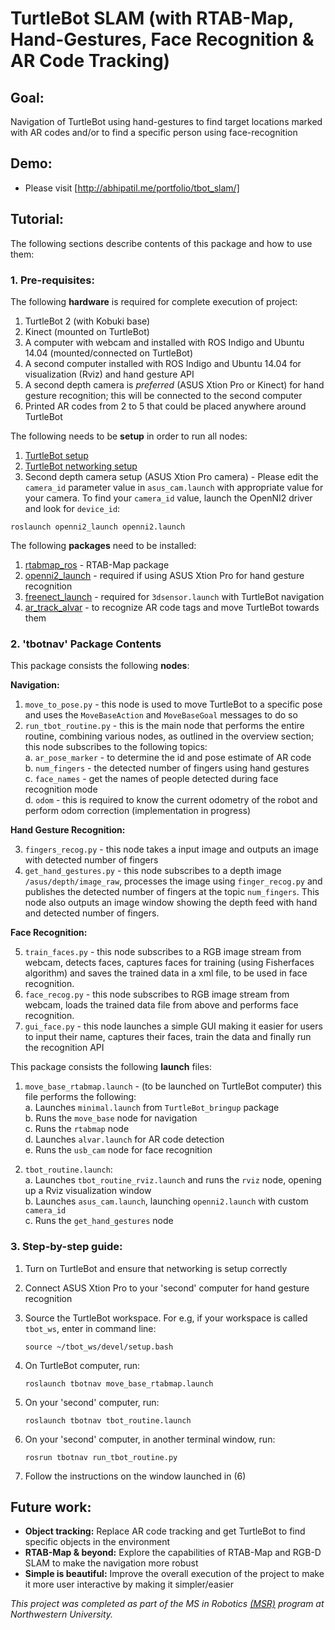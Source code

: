 # TurtleBot SLAM (with RTAB-Map, Hand-Gestures, Face Recognition & AR Code Tracking)

## Goal:

Navigation of TurtleBot using hand-gestures to find target locations marked with AR codes and/or to find a specific person using face-recognition

## Demo:

* Please visit [http://abhipatil.me/portfolio/tbot_slam/]

<!-- ## Overview:

Refer to my portfolio entry at http://patilnabhi.github.io/portfolio/tbotnav -->

## Tutorial:

The following sections describe contents of this package and how to use them:

### 1. Pre-requisites:

The following **hardware** is required for complete execution of project:

1. TurtleBot 2 (with Kobuki base)
2. Kinect (mounted on TurtleBot)
3. A computer with webcam and installed with ROS Indigo and Ubuntu 14.04 (mounted/connected on TurtleBot)
4. A second computer installed with ROS Indigo and Ubuntu 14.04 for visualization (Rviz) and hand gesture API
5. A second depth camera is *preferred* (ASUS Xtion Pro or Kinect) for hand gesture recognition; this will be connected to the second computer
6. Printed AR codes from 2 to 5 that could be placed anywhere around TurtleBot

The following needs to be **setup** in order to run all nodes:

1. [TurtleBot setup]
2. [TurtleBot networking setup]
3. Second depth camera setup (ASUS Xtion Pro camera) - Please edit the `camera_id` parameter value in `asus_cam.launch` with appropriate value for your camera. To find your `camera_id` value, launch the OpenNI2 driver and look for `device_id`:
```
roslaunch openni2_launch openni2.launch
```

The following **packages** need to be installed:

1. [rtabmap_ros] - RTAB-Map package 
2. [openni2_launch] - required if using ASUS Xtion Pro for hand gesture recognition
3. [freenect_launch] - required for `3dsensor.launch` with TurtleBot navigation
4. [ar_track_alvar] - to recognize AR code tags and move TurtleBot towards them

### 2. 'tbotnav' Package Contents

This package consists the following **nodes**:

**Navigation:**

1. `move_to_pose.py` - this node is used to move TurtleBot to a specific pose and uses the `MoveBaseAction` and `MoveBaseGoal` messages to do so
2. `run_tbot_routine.py` - this is the main node that performs the entire routine, combining various nodes, as outlined in the overview section; this node subscribes to the following topics:  
    a. `ar_pose_marker` - to determine the id and pose estimate of AR code  
    b. `num_fingers` - the detected number of fingers using hand gestures  
    c. `face_names` - get the names of people detected during face recognition mode  
    d.  `odom` - this is required to know the current odometry of the robot and perform odom correction (implementation in progress)  
     
**Hand Gesture Recognition:**

3. `fingers_recog.py` - this node takes a input image and outputs an image with detected number of fingers
4. `get_hand_gestures.py` - this node subscribes to a depth image `/asus/depth/image_raw`, processes the image using `finger_recog.py` and publishes the detected number of fingers at the topic `num_fingers`. This node also outputs an image window showing the depth feed with hand and detected number of fingers.

**Face Recognition:**

5. `train_faces.py` - this node subscribes to a RGB image stream from webcam, detects faces, captures faces for training (using Fisherfaces algorithm) and saves the trained data in a xml file, to be used in face recognition.
6. `face_recog.py` - this node subscribes to RGB image stream from webcam, loads the trained data file from above and performs face recognition.
7. `gui_face.py` - this node launches a simple GUI making it easier for users to input their name, captures their faces, train the data and finally run the recognition API

This package consists the following **launch** files:

1. `move_base_rtabmap.launch` - (to be launched on TurtleBot computer) this file performs the following:  
    a. Launches `minimal.launch` from `TurtleBot_bringup` package  
    b. Runs the `move_base` node for navigation  
    c. Runs the `rtabmap` node  
    d. Launches `alvar.launch` for AR code detection  
    e. Runs the `usb_cam` node for face recognition  

2. `tbot_routine.launch`:  
    a. Launches `tbot_routine_rviz.launch` and runs the `rviz` node, opening up a Rviz visualization window  
    b. Launches `asus_cam.launch`, launching `openni2.launch` with custom `camera_id`  
    c. Runs the `get_hand_gestures` node  

<!-- This package consists the following *config* files:

1. `costmap_params.yaml`
2. `global_costmap_params.yaml`
3. `local_costmap_params.yaml`
4. `base_local_planner.yaml`
5. `global_planner_params.yaml`
6. `move_base_params.yaml`
7. `dwa_planner_params.yaml`
8. `tbot_rtabmap.rviz` -->

### 3. Step-by-step guide:

1. Turn on TurtleBot and ensure that networking is setup correctly  

2. Connect ASUS Xtion Pro to your 'second' computer for hand gesture recognition  

3. Source the TurtleBot workspace. For e.g, if your workspace is called `tbot_ws`, enter in command line:  
    ```
    source ~/tbot_ws/devel/setup.bash
    ```  

4. On TurtleBot computer, run:  
    ```
    roslaunch tbotnav move_base_rtabmap.launch
    ```  

5. On your 'second' computer, run:  
    ```
    roslaunch tbotnav tbot_routine.launch
    ```  

6. On your 'second' computer, in another terminal window, run:  
    ```
    rosrun tbotnav run_tbot_routine.py
    ```  

7. Follow the instructions on the window launched in (6)


## Future work:
    
* **Object tracking:** Replace AR code tracking and get TurtleBot to find specific objects in the environment
* **RTAB-Map & beyond:** Explore the capabilities of RTAB-Map and RGB-D SLAM to make the navigation more robust
* **Simple is beautiful:** Improve the overall execution of the project to make it more user interactive by making it simpler/easier

*This project was completed as part of the MS in Robotics [(MSR)] program at Northwestern University.*

[http://abhipatil.me/portfolio/tbot_slam/]: [http://abhipatil.me/portfolio/tbot_slam/]
[TurtleBot packages]: http://wiki.ros.org/turtlebot_navigation
[rtabmap_ros]: http://wiki.ros.org/rtabmap_ros
[openni2_launch]: http://wiki.ros.org/openni2_launch
[freenect_launch]: http://wiki.ros.org/freenect_launch
[ar_track_alvar]: http://wiki.ros.org/ar_track_alvar
[TurtleBot setup]: http://wiki.ros.org/turtlebot/Tutorials/indigo
[TurtleBot networking setup]: http://wiki.ros.org/turtlebot/Tutorials/indigo/Network%20Configuration
[(MSR)]: http://www.mccormick.northwestern.edu/robotics/meet-students/profiles-2015-2016/patil-abhishek.html

